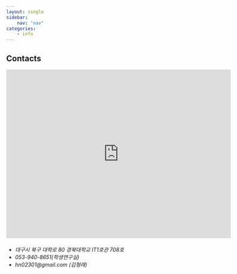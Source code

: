 ```yaml
---
layout: single
sidebar: 
    nav: "nav"
categories:
    - info
---
```


<h2>Contacts</h2>

<iframe src="https://www.google.com/maps/embed?pb=!1m18!1m12!1m3!1d3232.432834138675!2d128.6105432518683!3d35.88741352614464!2m3!1f0!2f0!3f0!3m2!1i1024!2i768!4f13.1!3m3!1m2!1s0x3565e19db8c10093%3A0xc37cf6174405f3e7!2z6rK967aB64yA7ZWZ6rWQIElUIDHtmLjqtIA!5e0!3m2!1sko!2skr!4v1612517003380!5m2!1sko!2skr" width="600" height="450" frameborder="0" style="border:0;" allowfullscreen="" aria-hidden="false" tabindex="0"></iframe>

<h6>
<ul>
<li>대구시 북구 대학로 80 경북대학교 IT1호관 708호 
<li>053-940-8651(학생연구실)
<li>hn02301@gmail.com (김형래)
</ul>
</h6>
